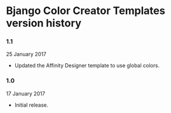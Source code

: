 # Bjango Color Creator Templates version history

### 1.1

25 January 2017

- Updated the Affinity Designer template to use global colors.

### 1.0

17 January 2017

- Initial release.